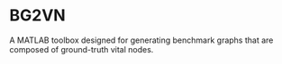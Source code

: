 # BG2VN
A MATLAB toolbox designed for generating benchmark graphs that are composed of ground-truth vital nodes.
